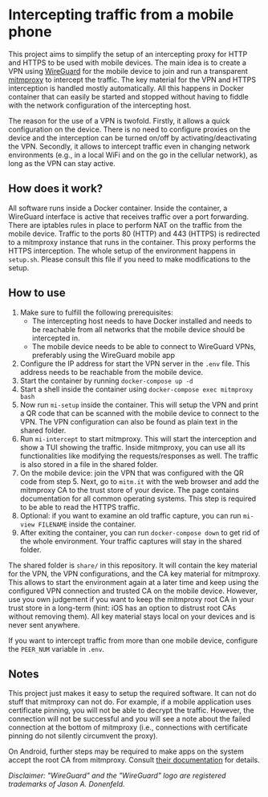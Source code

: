 # Intercepting traffic from a mobile phone

This project aims to simplify the setup of an intercepting proxy for HTTP and
HTTPS to be used with mobile devices. The main idea is to create a VPN using
[WireGuard](https://www.wireguard.com/) for the mobile device to join and run a
transparent [mitmproxy](https://mitmproxy.org/) to intercept the traffic. The
key material for the VPN and HTTPS interception is handled mostly
automatically. All this happens in Docker container that can easily be started
and stopped without having to fiddle with the network configuration of the
intercepting host.

The reason for the use of a VPN is twofold. Firstly, it allows a quick
configuration on the device. There is no need to configure proxies on the
device and the interception can be turned on/off by activating/deactivating the
VPN. Secondly, it allows to intercept traffic even in changing network
environments (e.g., in a local WiFi and on the go in the cellular network), as
long as the VPN can stay active.

## How does it work?

All software runs inside a Docker container. Inside the container, a WireGuard
interface is active that receives traffic over a port forwarding. There are
iptables rules in place to perform NAT on the traffic from the mobile device.
Traffic to the ports 80 (HTTP) and 443 (HTTPS) is redirected to a mitmproxy
instance that runs in the container. This proxy performs the HTTPS
interception. The whole setup of the environment happens in `setup.sh`. Please
consult this file if you need to make modifications to the setup.

## How to use

1. Make sure to fulfill the following prerequisites:
    - The intercepting host needs to have Docker installed and needs to be
      reachable from all networks that the mobile device should be intercepted
      in.
    - The mobile device needs to be able to connect to WireGuard VPNs,
      preferably using the WireGuard mobile app
2. Configure the IP address for start the VPN server in the `.env` file. This
   address needs to be reachable from the mobile device.
3. Start the container by running `docker-compose up -d`
4. Start a shell inside the container using `docker-compose exec mitmproxy
   bash`
5. Now run `mi-setup` inside the container. This will setup the VPN and print a
   QR code that can be scanned with the mobile device to connect to the VPN.
   The VPN configuration can also be found as plain text in the shared folder.
6. Run `mi-intercept` to start mitmproxy. This will start the interception and
   show a TUI showing the traffic. Inside mitmproxy, you can use all its
   functionalities like modifying the requests/responses as well. The traffic
   is also stored in a file in the shared folder.
7. On the mobile device: join the VPN that was configured with the QR code from
   step 5. Next, go to `mitm.it` with the web browser and add the mitmproxy CA
   to the trust store of your device. The page contains documentation for all
   common operating systems. This step is required to be able to read the HTTPS
   traffic.
8. Optional: if you want to examine an old traffic capture, you can run
   `mi-view FILENAME` inside the container.
9. After exiting the container, you can run `docker-compose down` to get rid of
   the whole environment. Your traffic captures will stay in the shared folder.

The shared folder is `share/` in this repository. It will contain the key
material for the VPN, the VPN configurations, and the CA key material for
mitmproxy. This allows to start the environment again at a later time and keep
using the configured VPN connection and trusted CA on the mobile device.
However, use you own judgement if you want to keep the mitmproxy root CA in
your trust store in a long-term (hint: iOS has an option to distrust root CAs
without removing them). All key material stays local on your devices and is
never sent anywhere.

If you want to intercept traffic from more than one mobile device, configure
the `PEER_NUM` variable in `.env`.

## Notes

This project just makes it easy to setup the required software. It can not do
stuff that mitmproxy can not do. For example, if a mobile application uses
certificate pinning, you will not be able to decrypt the traffic. However, the
connection will not be successful and you will see a note about the failed
connection at the bottom of mitmproxy (i.e., connections with certificate
pinning do not silently circumvent the proxy).

On Android, further steps may be required to make apps on the system accept the
root CA from mitmproxy. Consult [their
documentation](https://docs.mitmproxy.org/stable/howto-install-system-trusted-ca-android/)
for details.



_Disclaimer: "WireGuard" and the "WireGuard" logo are registered trademarks of
Jason A. Donenfeld._
